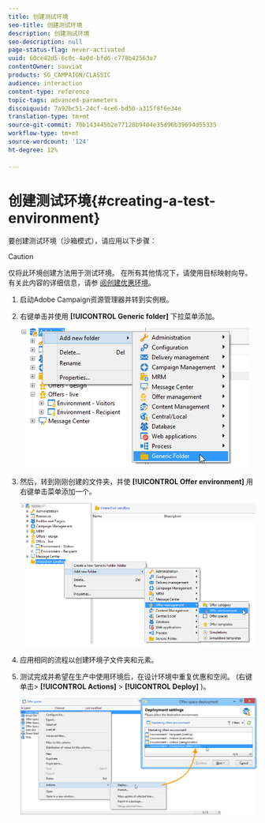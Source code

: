 ```yaml
---
title: 创建测试环境
seo-title: 创建测试环境
description: 创建测试环境
seo-description: null
page-status-flag: never-activated
uuid: 60ce42d5-6c0c-4a0d-bfd6-c778b42563a7
contentOwner: sauviat
products: SG_CAMPAIGN/CLASSIC
audience: interaction
content-type: reference
topic-tags: advanced-parameters
discoiquuid: 7a92bc51-24cf-4ce6-bd50-a315f8f6e34e
translation-type: tm+mt
source-git-commit: 70b143445b2e77128b9404e35d96b39694d55335
workflow-type: tm+mt
source-wordcount: '124'
ht-degree: 12%

---
```



# 创建测试环境{#creating-a-test-environment}

要创建测试环境（沙箱模式），请应用以下步骤：

>[!CAUTION]
>
>仅将此环境创建方法用于测试环境。 在所有其他情况下，请使用目标映射向导。 有关此内容的详细信息，请参 [阅创建优惠环境](../../interaction/using/live-design-environments.md#creating-an-offer-environment)。

1. 启动Adobe Campaign资源管理器并转到实例根。
1. 右键单击并使用 **[!UICONTROL Generic folder]** 下拉菜单添加。

   ![](assets/offer_env_creation_001.png)

1. 然后，转到刚刚创建的文件夹，并使 **[!UICONTROL Offer environment]** 用右键单击菜单添加一个。

   ![](assets/offer_env_creation_001bis.png)

1. 应用相同的流程以创建环境子文件夹和元素。
1. 测试完成并希望在生产中使用环境后，在设计环境中重复优惠和空间。 (右键单击> **[!UICONTROL Actions]** > **[!UICONTROL Deploy]** )。

   ![](assets/migration_interaction_5.png)

